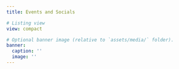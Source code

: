 ```yaml
---
title: Events and Socials

# Listing view
view: compact

# Optional banner image (relative to `assets/media/` folder).
banner:
  caption: ''
  image: ''
---
```

